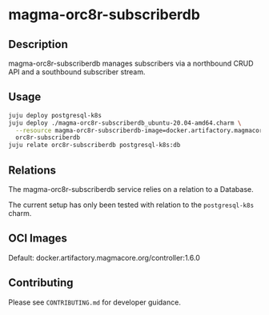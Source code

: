 # magma-orc8r-subscriberdb

## Description
magma-orc8r-subscriberdb manages subscribers via a northbound CRUD API and a southbound subscriber stream.

## Usage

```bash
juju deploy postgresql-k8s
juju deploy ./magma-orc8r-subscriberdb_ubuntu-20.04-amd64.charm \
  --resource magma-orc8r-subscriberdb-image=docker.artifactory.magmacore.org/controller:1.6.0 \
  orc8r-subscriberdb
juju relate orc8r-subscriberdb postgresql-k8s:db
```

## Relations

The magma-orc8r-subscriberdb service relies on a relation to a Database. 

The current setup has only been tested with relation to the `postgresql-k8s` charm.

## OCI Images

Default: docker.artifactory.magmacore.org/controller:1.6.0

## Contributing

Please see `CONTRIBUTING.md` for developer guidance.
